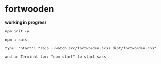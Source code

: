 # fortwooden
 
**working in progress**

``npm init -y``

``npm i sass``

``type: "start": "sass --watch src/fortwooden.scss dist/fortwooden.css"``

``and in Terminal tpe: "npm start" to start sass``
